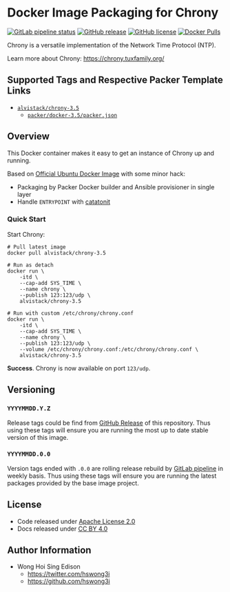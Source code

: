# Docker Image Packaging for Chrony

[![GitLab pipeline
status](https://img.shields.io/gitlab/pipeline/alvistack/docker-chrony/master)](https://gitlab.com/alvistack/docker-chrony/-/pipelines)
[![GitHub
release](https://img.shields.io/github/release/alvistack/docker-chrony.svg)](https://github.com/alvistack/docker-chrony/releases)
[![GitHub
license](https://img.shields.io/github/license/alvistack/docker-chrony.svg)](https://github.com/alvistack/docker-chrony/blob/master/LICENSE)
[![Docker
Pulls](https://img.shields.io/docker/pulls/alvistack/chrony-3.5.svg)](https://hub.docker.com/r/alvistack/chrony-3.5)

Chrony is a versatile implementation of the Network Time Protocol (NTP).

Learn more about Chrony: <https://chrony.tuxfamily.org/>

## Supported Tags and Respective Packer Template Links

  - [`alvistack/chrony-3.5`](https://hub.docker.com/r/alvistack/chrony-3.5)
      - [`packer/docker-3.5/packer.json`](https://github.com/alvistack/docker-chrony/blob/master/packer/docker-3.5/packer.json)

## Overview

This Docker container makes it easy to get an instance of Chrony up and
running.

Based on [Official Ubuntu Docker
Image](https://hub.docker.com/_/ubuntu/) with some minor hack:

  - Packaging by Packer Docker builder and Ansible provisioner in single
    layer
  - Handle `ENTRYPOINT` with
    [catatonit](https://github.com/openSUSE/catatonit)

### Quick Start

Start Chrony:

    # Pull latest image
    docker pull alvistack/chrony-3.5
    
    # Run as detach
    docker run \
        -itd \
        --cap-add SYS_TIME \
        --name chrony \
        --publish 123:123/udp \
        alvistack/chrony-3.5
    
    # Run with custom /etc/chrony/chrony.conf
    docker run \
        -itd \
        --cap-add SYS_TIME \
        --name chrony \
        --publish 123:123/udp \
        --volume /etc/chrony/chrony.conf:/etc/chrony/chrony.conf \
        alvistack/chrony-3.5

**Success**. Chrony is now available on port `123/udp`.

## Versioning

### `YYYYMMDD.Y.Z`

Release tags could be find from [GitHub
Release](https://github.com/alvistack/docker-chrony/releases) of this
repository. Thus using these tags will ensure you are running the most
up to date stable version of this image.

### `YYYYMMDD.0.0`

Version tags ended with `.0.0` are rolling release rebuild by [GitLab
pipeline](https://gitlab.com/alvistack/docker-chrony/-/pipelines) in
weekly basis. Thus using these tags will ensure you are running the
latest packages provided by the base image project.

## License

  - Code released under [Apache License 2.0](LICENSE)
  - Docs released under [CC BY
    4.0](http://creativecommons.org/licenses/by/4.0/)

## Author Information

  - Wong Hoi Sing Edison
      - <https://twitter.com/hswong3i>
      - <https://github.com/hswong3i>
